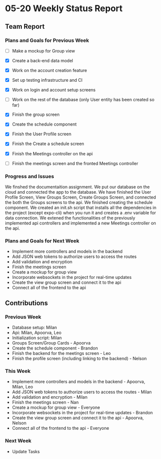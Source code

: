 # 05-20 Weekly Status Report

## Team Report

### Plans and Goals for Previous Week
<!--
  [ ]: Incomplete task
  [x]: Complete task
-->
- [ ] Make a mockup for Group view
- [x] Create a back-end data model
- [x] Work on the account creation feature
- [x] Set up testing infrastructure and CI
- [x] Work on login and account setup screens
- [ ] Work on the rest of the database (only User entity has been created so far)
- [x] Finish the group screen 
- [x] Create the schedule component
- [x] Finish the User Profile screen
- [x] Finish the Create a schedule screen
- [x] Finish the Meetings controller on the api
- [ ] Finish the meetings screen and the fronted Meetings controller


### Progress and Issues
We finshed the documentaition assignment.
We put our database on the cloud and connected the app to the database.
We have finished the User Profile Screen, View Groups Screen, Create Groups Screen, and connected
the both the Groups screens to the api.
We finished creating the schedule component.
We created an init.sh script that installs all the dependencies in the project (except expo-cli) when you run it
and creates a .env variable for data connection.
We extened the functionalities of the previously implemented api controllers and implemented a new Meetings controller on the api.

### Plans and Goals for Next Week
- Implement more controllers and models in the backend
- Add JSON web tokens to authorize users to access the routes
- Add validation and encryption
- Finish the meetings screen
- Create a mockup for group view
- Incorporate websockets in the project for real-time updates
- Create the view group screen and connect it to the api
- Connect all of the frontend to the api

## Contributions

### Previous Week
- Database setup: Milan
- Api: Milan, Apoorva, Leo
- Initialization script: Milan
- Groups Screen/Group Cards - Apoorva
- Create the schedule component - Brandon
- Finish the backend for the meetings screen - Leo
- Finish the profile screen (including linking to the backend) - Nelson 

### This Week
- Implement more controllers and models in the backend - Apoorva, Milan, Leo
- Add JSON web tokens to authorize users to access the routes - Milan
- Add validation and encryption - Milan
- Finish the meetings screen - Nan
- Create a mockup for group view - Everyone
- Incorporate websockets in the project for real-time updates - Brandon
- Create the view group screen and connect it to the api - Apoorva, Nelson
- Connect all of the frontend to the api - Everyone


### Next Week
- Update Tasks
